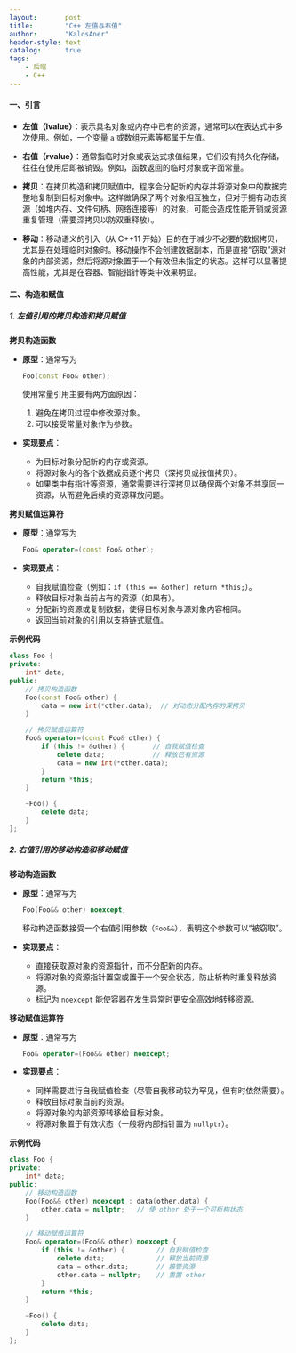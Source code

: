 ```yaml
---
layout:       post
title:        "C++ 左值与右值"
author:       "KalosAner"
header-style: text
catalog:      true
tags:
    - 后端
    - C++
---
```


#### 一、引言

- **左值（lvalue）**：表示具名对象或内存中已有的资源，通常可以在表达式中多次使用。例如，一个变量 `a` 或数组元素等都属于左值。
- **右值（rvalue）**：通常指临时对象或表达式求值结果，它们没有持久化存储，往往在使用后即被销毁。例如，函数返回的临时对象或字面常量。

- **拷贝**：在拷贝构造和拷贝赋值中，程序会分配新的内存并将源对象中的数据完整地复制到目标对象中。这样做确保了两个对象相互独立，但对于拥有动态资源（如堆内存、文件句柄、网络连接等）的对象，可能会造成性能开销或资源重复管理（需要深拷贝以防双重释放）。
- **移动**：移动语义的引入（从 C++11 开始）目的在于减少不必要的数据拷贝，尤其是在处理临时对象时。移动操作不会创建数据副本，而是直接“窃取”源对象的内部资源，然后将源对象置于一个有效但未指定的状态。这样可以显著提高性能，尤其是在容器、智能指针等类中效果明显。

#### 二、构造和赋值

##### 1. 左值引用的拷贝构造和拷贝赋值

**拷贝构造函数**

- **原型**：通常写为

  ```Cpp
  Foo(const Foo& other);
  ```

  使用常量引用主要有两方面原因：

  1. 避免在拷贝过程中修改源对象。
  2. 可以接受常量对象作为参数。

- **实现要点**：

  - 为目标对象分配新的内存或资源。
  - 将源对象内的各个数据成员逐个拷贝（深拷贝或按值拷贝）。
  - 如果类中有指针等资源，通常需要进行深拷贝以确保两个对象不共享同一资源，从而避免后续的资源释放问题。

**拷贝赋值运算符**

- **原型**：通常写为

  ```cpp
  Foo& operator=(const Foo& other);
  ```

- **实现要点**：

  - 自我赋值检查（例如：`if (this == &other) return *this;`）。
  - 释放目标对象当前占有的资源（如果有）。
  - 分配新的资源或复制数据，使得目标对象与源对象内容相同。
  - 返回当前对象的引用以支持链式赋值。

**示例代码**

```Cpp
class Foo {
private:
    int* data;
public:
    // 拷贝构造函数
    Foo(const Foo& other) {
        data = new int(*other.data);  // 对动态分配内存的深拷贝
    }

    // 拷贝赋值运算符
    Foo& operator=(const Foo& other) {
        if (this != &other) {       // 自我赋值检查
            delete data;            // 释放已有资源
            data = new int(*other.data);
        }
        return *this;
    }

    ~Foo() {
        delete data;
    }
};
```

##### 2. 右值引用的移动构造和移动赋值

**移动构造函数**

- **原型**：通常写为

  ```cpp
  Foo(Foo&& other) noexcept;
  ```

  移动构造函数接受一个右值引用参数（`Foo&&`），表明这个参数可以“被窃取”。

- **实现要点**：

  - 直接获取源对象的资源指针，而不分配新的内存。
  - 将源对象的资源指针置空或置于一个安全状态，防止析构时重复释放资源。
  - 标记为 `noexcept` 能使容器在发生异常时更安全高效地转移资源。

**移动赋值运算符**

- **原型**：通常写为

  ```cpp
  Foo& operator=(Foo&& other) noexcept;
  ```

- **实现要点**：

  - 同样需要进行自我赋值检查（尽管自我移动较为罕见，但有时依然需要）。
  - 释放目标对象当前的资源。
  - 将源对象的内部资源转移给目标对象。
  - 将源对象置于有效状态（一般将内部指针置为 `nullptr`）。

**示例代码**

```cpp
class Foo {
private:
    int* data;
public:
    // 移动构造函数
    Foo(Foo&& other) noexcept : data(other.data) {
        other.data = nullptr;   // 使 other 处于一个可析构状态
    }

    // 移动赋值运算符
    Foo& operator=(Foo&& other) noexcept {
        if (this != &other) {        // 自我赋值检查
            delete data;             // 释放当前资源
            data = other.data;       // 接管资源
            other.data = nullptr;    // 重置 other
        }
        return *this;
    }

    ~Foo() {
        delete data;
    }
};
```
